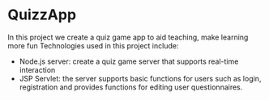 # QuizzApp
In this project we create a quiz game app to aid teaching, make learning more fun
Technologies used in this project include:
- Node.js server: create a quiz game server that supports real-time interaction
- JSP Servlet: the server supports basic functions for users such as login, registration and provides functions for editing user questionnaires.